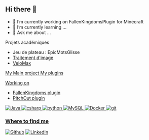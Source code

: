 ## Hi there 👋

<!--
**PoloXpN/poloxpn** is a ✨ _special_ ✨ repository because its `README.md` (this file) appears on your GitHub profile.-->

- 🔭 I’m currently working on FallenKingdomsPlugin for Minecraft
- 🌱 I’m currently learning ...
- 💬 Ask me about ...

Projets académiques
- Jeu de plateau : EpicMotsGlisse <a href="https://github.com/PoloXpN/EpicMotsGlisses/tree/main" />
- Traitement d'image
- VeloMax

My Main project
  My plugins

Working on 
  - FallenKingdoms plugin
  - PitchOut plugin

<p>
  <img alt="Java" src="https://img.shields.io/badge/Java-ED8B00?style=flat-square&logo=java&logoColor=white" />
  <img alt="csharp" src="https://img.shields.io/badge/C%23-239120?style=flat-square&logo=c-sharp&logoColor=white" />
  <img alt="python" src="https://img.shields.io/badge/Python-3776AB?style=flat-square&logo=python&logoColor=white" />
  <img alt="MySQL" src="https://img.shields.io/badge/-MySQL-black?style=flat-square&logo=mysql" />
  <img alt="Docker" src="https://img.shields.io/badge/-Docker-46a2f1?style=flat-square&logo=docker&logoColor=white" />
  <img alt="git" src="https://img.shields.io/badge/-Git-F05032?style=flat-square&logo=git&logoColor=white" />
</p>

<h3>Where to find me</h3>
<p>
  <a href="https://github.com/poloxpn" target="_blank"><img alt="Github" src="https://img.shields.io/badge/GitHub-%2312100E.svg?&style=for-the-badge&logo=Github&logoColor=white" /></a> 
  <a href="https://www.linkedin.com/in/pauljin-ddlp" target="_blank"><img alt="LinkedIn" src="https://img.shields.io/badge/linkedin-%230077B5.svg?&style=for-the-badge&logo=linkedin&logoColor=white" /></a>
</p>
